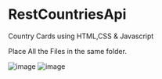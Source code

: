 # RestCountriesApi
Country Cards using HTML,CSS &amp; Javascript

Place All the Files in the same folder.

![image](https://user-images.githubusercontent.com/122447490/218063410-63c3c85c-f4df-4d40-9824-9da8dccedf28.png)
![image](https://user-images.githubusercontent.com/122447490/218063539-64914674-dcd6-4947-a557-7d3dbb4791e4.png)
